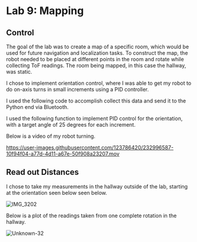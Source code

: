 # Lab 9: Mapping

## Control

The goal of the lab was to create a map of a specific room, which would be used for future navigation and localization tasks. To construct the map, the robot needed to be placed at different points in the room and rotate while collecting ToF readings. The room being mapped, in this case the hallway, was static.

I chose to implement orientation control, where I was able to get my robot to do on-axis turns in small increments using a PID controller.

I used the following code to accomplish collect this data and send it to the Python end via Bluetooth.

<script src="https://gist.github.com/sarika2446/9bc6df13f540c4c641ba04e589819775.js"></script>

I used the following function to implement PID control for the orientation, with a target angle of 25 degrees for each increment.

<script src="https://gist.github.com/sarika2446/21f59e39d031b0e0c2350a95f5159c00.js"></script>

Below is a video of my robot turning.

https://user-images.githubusercontent.com/123786420/232996587-10f94f04-a77d-4d11-a67e-50f908a23207.mov

## Read out Distances

I chose to take my measurements in the hallway outside of the lab, starting at the orientation seen below seen below.

![IMG_3202](https://user-images.githubusercontent.com/123786420/233005926-9dc48a66-6be7-4337-a1f5-036f1d9a3cdd.jpg)

Below is a plot of the readings taken from one complete rotation in the hallway.

![Unknown-32](https://user-images.githubusercontent.com/123786420/233005662-68351ac0-64b8-4495-bacf-20835f9abf9e.png)


